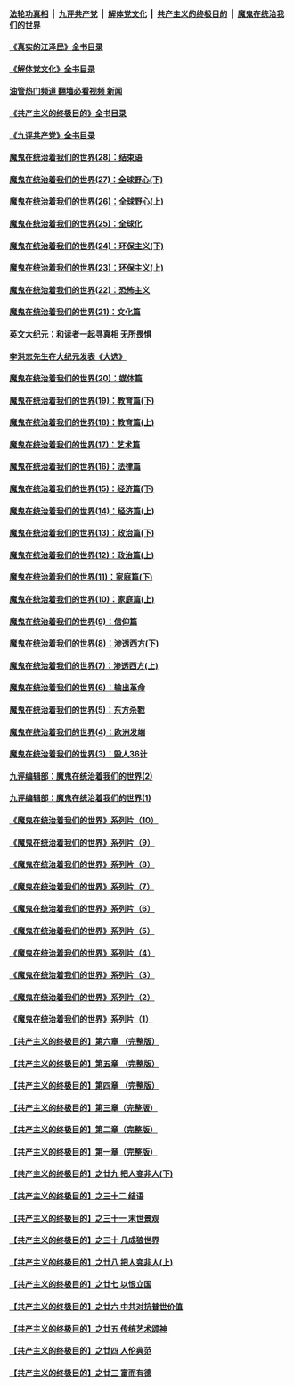 ####  [法轮功真相](../../../../basic/blob/master/README.md?t=07021931) &nbsp;|&nbsp; [九评共产党](../../../../9ping.md/blob/master/README.md?t=07021931) &nbsp;|&nbsp; [解体党文化](../../../../jtdwh.md/blob/master/README.md?t=07021931)  &nbsp;|&nbsp; [共产主义的终极目的](../../../../gczydzjmd.md/blob/master/README.md?t=07021931) &nbsp;|&nbsp; [魔鬼在统治我们的世界](../../../../mgztzwmdsj.md/blob/master/README.md?t=07021931) 

#### [《真实的江泽民》全书目录](../pages/nsc422/n13721399.md?t=07021931) 

#### [《解体党文化》全书目录](../pages/nsc422/n13721157.md?t=07021931) 

#### [油管热门频道 翻墙必看视频 新闻](http://45.76.130.85:81/youtube.html?07021931)

#### [《共产主义的终极目的》全书目录](../pages/nsc422/n13721048.md?t=07021931) 

#### [《九评共产党》全书目录](../pages/nsc422/n13708085.md?t=07021931) 

#### [魔鬼在统治着我们的世界(28)：结束语](../pages/nsc422/n10936246.md?t=07021931) 

#### [魔鬼在统治着我们的世界(27)：全球野心(下)](../pages/nsc422/n10928319.md?t=07021931) 

#### [魔鬼在统治着我们的世界(26)：全球野心(上)](../pages/nsc422/n10900318.md?t=07021931) 

#### [魔鬼在统治着我们的世界(25)：全球化](../pages/nsc422/n10788205.md?t=07021931) 

#### [魔鬼在统治着我们的世界(24)：环保主义(下)](../pages/nsc422/n10695307.md?t=07021931) 

#### [魔鬼在统治着我们的世界(23)：环保主义(上)](../pages/nsc422/n10688613.md?t=07021931) 

#### [魔鬼在统治着我们的世界(22)：恐怖主义](../pages/nsc422/n10614727.md?t=07021931) 

#### [魔鬼在统治着我们的世界(21)：文化篇](../pages/nsc422/n10597706.md?t=07021931) 

#### [英文大纪元：和读者一起寻真相 无所畏惧](../pages/nsc422/n12542027.md?t=07021931) 

#### [李洪志先生在大纪元发表《大选》](../pages/nsc422/n12534746.md?t=07021931) 

#### [魔鬼在统治着我们的世界(20)：媒体篇](../pages/nsc422/n10586579.md?t=07021931) 

#### [魔鬼在统治着我们的世界(19)：教育篇(下)](../pages/nsc422/n10564808.md?t=07021931) 

#### [魔鬼在统治着我们的世界(18)：教育篇(上)](../pages/nsc422/n10526970.md?t=07021931) 

#### [魔鬼在统治着我们的世界(17)：艺术篇](../pages/nsc422/n10499093.md?t=07021931) 

#### [魔鬼在统治着我们的世界(16)：法律篇](../pages/nsc422/n10485969.md?t=07021931) 

#### [魔鬼在统治着我们的世界(15)：经济篇(下)](../pages/nsc422/n10469975.md?t=07021931) 

#### [魔鬼在统治着我们的世界(14)：经济篇(上)](../pages/nsc422/n10457370.md?t=07021931) 

#### [魔鬼在统治着我们的世界(13)：政治篇(下)](../pages/nsc422/n10448270.md?t=07021931) 

#### [魔鬼在统治着我们的世界(12)：政治篇(上)](../pages/nsc422/n10444576.md?t=07021931) 

#### [魔鬼在统治着我们的世界(11)：家庭篇(下)](../pages/nsc422/n10440961.md?t=07021931) 

#### [魔鬼在统治着我们的世界(10)：家庭篇(上)](../pages/nsc422/n10435448.md?t=07021931) 

#### [魔鬼在统治着我们的世界(9)：信仰篇](../pages/nsc422/n10432159.md?t=07021931) 

#### [魔鬼在统治着我们的世界(8)：渗透西方(下)](../pages/nsc422/n10429603.md?t=07021931) 

#### [魔鬼在统治着我们的世界(7)：渗透西方(上)](../pages/nsc422/n10426013.md?t=07021931) 

#### [魔鬼在统治着我们的世界(6)：输出革命](../pages/nsc422/n10421536.md?t=07021931) 

#### [魔鬼在统治着我们的世界(5)：东方杀戮](../pages/nsc422/n10417707.md?t=07021931) 

#### [魔鬼在统治着我们的世界(4)：欧洲发端](../pages/nsc422/n10414890.md?t=07021931) 

#### [魔鬼在统治着我们的世界(3)：毁人36计](../pages/nsc422/n10411583.md?t=07021931) 

#### [九评编辑部：魔鬼在统治着我们的世界(2)](../pages/nsc422/n10410036.md?t=07021931) 

#### [九评编辑部：魔鬼在统治着我们的世界(1)](../pages/nsc422/n10406825.md?t=07021931) 

#### [《魔鬼在统治着我们的世界》系列片（10）](../pages/nsc422/n12292670.md?t=07021931) 

#### [《魔鬼在统治着我们的世界》系列片（9）](../pages/nsc422/n12290859.md?t=07021931) 

#### [《魔鬼在统治着我们的世界》系列片（8）](../pages/nsc422/n12287445.md?t=07021931) 

#### [《魔鬼在统治着我们的世界》系列片（7）](../pages/nsc422/n12283425.md?t=07021931) 

#### [《魔鬼在统治着我们的世界》系列片（6）](../pages/nsc422/n12282314.md?t=07021931) 

#### [《魔鬼在统治着我们的世界》系列片（5）](../pages/nsc422/n12281419.md?t=07021931) 

#### [《魔鬼在统治着我们的世界》系列片（4）](../pages/nsc422/n12274024.md?t=07021931) 

#### [《魔鬼在统治着我们的世界》系列片（3）](../pages/nsc422/n12271322.md?t=07021931) 

#### [《魔鬼在统治着我们的世界》系列片（2）](../pages/nsc422/n12269049.md?t=07021931) 

#### [《魔鬼在统治着我们的世界》系列片（1）](../pages/nsc422/n12267575.md?t=07021931) 

#### [【共产主义的终极目的】第六章 （完整版）](../pages/nsc422/n11428913.md?t=07021931) 

#### [【共产主义的终极目的】第五章 （完整版）](../pages/nsc422/n11428912.md?t=07021931) 

#### [【共产主义的终极目的】第四章 （完整版）](../pages/nsc422/n11428907.md?t=07021931) 

#### [【共产主义的终极目的】第三章（完整版）](../pages/nsc422/n11428848.md?t=07021931) 

#### [【共产主义的终极目的】第二章（完整版）](../pages/nsc422/n11428831.md?t=07021931) 

#### [【共产主义的终极目的】第一章（完整版）](../pages/nsc422/n11417651.md?t=07021931) 

#### [【共产主义的终极目的】之廿九 把人变非人(下)](../pages/nsc422/n11344140.md?t=07021931) 

#### [【共产主义的终极目的】之三十二 结语](../pages/nsc422/n11360535.md?t=07021931) 

#### [【共产主义的终极目的】之三十一 末世景观](../pages/nsc422/n11351129.md?t=07021931) 

#### [【共产主义的终极目的】之三十 几成狼世界](../pages/nsc422/n11348280.md?t=07021931) 

#### [【共产主义的终极目的】之廿八 把人变非人(上)](../pages/nsc422/n11340492.md?t=07021931) 

#### [【共产主义的终极目的】之廿七 以恨立国](../pages/nsc422/n11336944.md?t=07021931) 

#### [【共产主义的终极目的】之廿六 中共对抗普世价值](../pages/nsc422/n11324785.md?t=07021931) 

#### [【共产主义的终极目的】之廿五 传统艺术颂神](../pages/nsc422/n11296396.md?t=07021931) 

#### [【共产主义的终极目的】之廿四 人伦典范](../pages/nsc422/n11296397.md?t=07021931) 

#### [【共产主义的终极目的】之廿三 富而有德](../pages/nsc422/n11283598.md?t=07021931) 

<img src='http://gfw-breaker.win/goodnews/indexes/nsc422.md' width='0px' height='0px'/>
